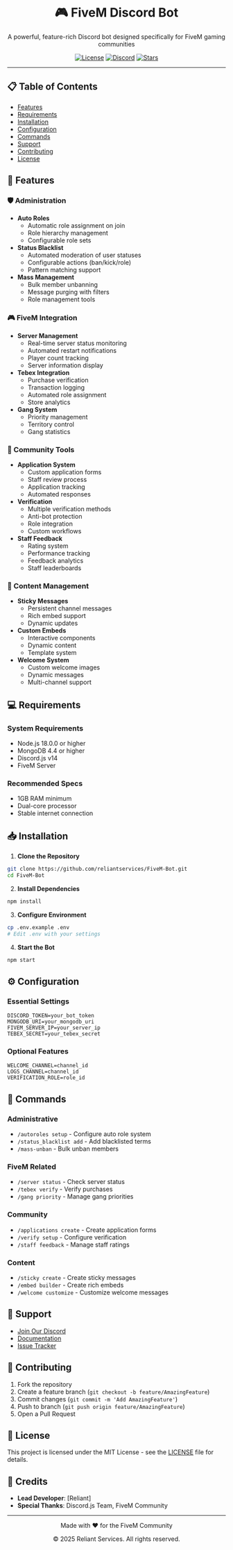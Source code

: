 <div align="center">
  <h1>🎮 FiveM Discord Bot</h1>
  <p>A powerful, feature-rich Discord bot designed specifically for FiveM gaming communities</p>
  
  [![License](https://img.shields.io/badge/license-MIT-blue.svg)](LICENSE)
  [![Discord](https://img.shields.io/discord/528409370623737857?color=7289da&label=Discord&logo=discord&logoColor=white)](https://discord.gg/reliantt)
  [![Stars](https://img.shields.io/github/stars/reliantservices/FiveM-Bot?style=social)](https://github.com/reliantservices/FiveM-Bot/stargazers)
</div>

---

## 📋 Table of Contents
- [Features](#-features)
- [Requirements](#-requirements)
- [Installation](#-installation)
- [Configuration](#-configuration)
- [Commands](#-commands)
- [Support](#-support)
- [Contributing](#-contributing)
- [License](#-license)

## 🚀 Features

### 🛡️ Administration
- **Auto Roles**
  - Automatic role assignment on join
  - Role hierarchy management
  - Configurable role sets
- **Status Blacklist**
  - Automated moderation of user statuses
  - Configurable actions (ban/kick/role)
  - Pattern matching support
- **Mass Management**
  - Bulk member unbanning
  - Message purging with filters
  - Role management tools

### 🎮 FiveM Integration
- **Server Management**
  - Real-time server status monitoring
  - Automated restart notifications
  - Player count tracking
  - Server information display
- **Tebex Integration**
  - Purchase verification
  - Transaction logging
  - Automated role assignment
  - Store analytics
- **Gang System**
  - Priority management
  - Territory control
  - Gang statistics

### 🤝 Community Tools
- **Application System**
  - Custom application forms
  - Staff review process
  - Application tracking
  - Automated responses
- **Verification**
  - Multiple verification methods
  - Anti-bot protection
  - Role integration
  - Custom workflows
- **Staff Feedback**
  - Rating system
  - Performance tracking
  - Feedback analytics
  - Staff leaderboards

### 📢 Content Management
- **Sticky Messages**
  - Persistent channel messages
  - Rich embed support
  - Dynamic updates
- **Custom Embeds**
  - Interactive components
  - Dynamic content
  - Template system
- **Welcome System**
  - Custom welcome images
  - Dynamic messages
  - Multi-channel support

## 💻 Requirements

### System Requirements
- Node.js 18.0.0 or higher
- MongoDB 4.4 or higher
- Discord.js v14
- FiveM Server

### Recommended Specs
- 1GB RAM minimum
- Dual-core processor
- Stable internet connection

## 📥 Installation

1. **Clone the Repository**
```bash
git clone https://github.com/reliantservices/FiveM-Bot.git
cd FiveM-Bot
```

2. **Install Dependencies**
```bash
npm install
```

3. **Configure Environment**
```bash
cp .env.example .env
# Edit .env with your settings
```

4. **Start the Bot**
```bash
npm start
```

## ⚙️ Configuration

### Essential Settings
```env
DISCORD_TOKEN=your_bot_token
MONGODB_URI=your_mongodb_uri
FIVEM_SERVER_IP=your_server_ip
TEBEX_SECRET=your_tebex_secret
```

### Optional Features
```env
WELCOME_CHANNEL=channel_id
LOGS_CHANNEL=channel_id
VERIFICATION_ROLE=role_id
```

## 🎯 Commands

### Administrative
- `/autoroles setup` - Configure auto role system
- `/status_blacklist add` - Add blacklisted terms
- `/mass-unban` - Bulk unban members

### FiveM Related
- `/server status` - Check server status
- `/tebex verify` - Verify purchases
- `/gang priority` - Manage gang priorities

### Community
- `/applications create` - Create application forms
- `/verify setup` - Configure verification
- `/staff feedback` - Manage staff ratings

### Content
- `/sticky create` - Create sticky messages
- `/embed builder` - Create rich embeds
- `/welcome customize` - Customize welcome messages

## 🤝 Support

- [Join Our Discord](https://discord.gg/reliantt)
- [Documentation](https://your-docs-url.com)
- [Issue Tracker](https://github.com/reliantservices/FiveM-Bot/issues)

## 👥 Contributing

1. Fork the repository
2. Create a feature branch (`git checkout -b feature/AmazingFeature`)
3. Commit changes (`git commit -m 'Add AmazingFeature'`)
4. Push to branch (`git push origin feature/AmazingFeature`)
5. Open a Pull Request

## 📄 License

This project is licensed under the MIT License - see the [LICENSE](LICENSE) file for details.

## 🌟 Credits

- **Lead Developer**: [Reliant]
- **Special Thanks**: Discord.js Team, FiveM Community

---

<div align="center">
  <p>Made with ❤️ for the FiveM Community</p>
  <p>© 2025 Reliant Services. All rights reserved.</p>
</div>
